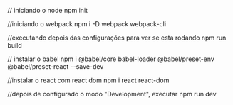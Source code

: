 // iniciando o node
npm init

//iniciando o webpack
npm i -D webpack webpack-cli

//executando depois das configurações para ver se esta rodando
npm run build

// instalar o babel
npm i @babel/core babel-loader @babel/preset-env @babel/preset-react --save-dev

//instalar o react com react dom
npm i react react-dom

//depois de configurado o modo "Development", executar
npm run dev
